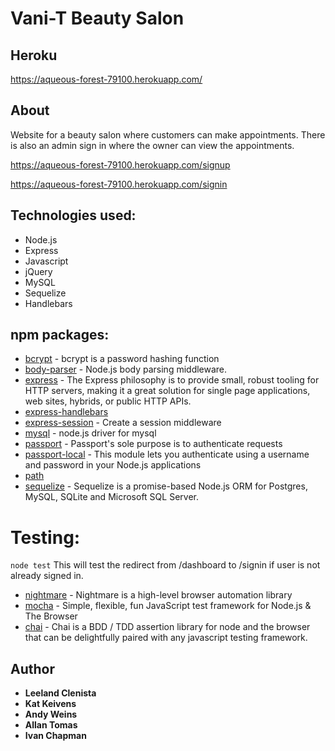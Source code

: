 # Vani-T Beauty Salon

## Heroku
https://aqueous-forest-79100.herokuapp.com/
## About
Website for a beauty salon where customers can make appointments. 
There is also an admin sign in where the owner can view the appointments.

https://aqueous-forest-79100.herokuapp.com/signup

https://aqueous-forest-79100.herokuapp.com/signin


## Technologies used:

* Node.js
* Express
* Javascript
* jQuery
* MySQL
* Sequelize
* Handlebars

## npm packages: 
* [bcrypt](https://www.npmjs.com/package/bcrypt) - bcrypt is a password hashing function
* [body-parser](https://www.npmjs.com/package/body-parser) - Node.js body parsing middleware.
* [express](https://www.npmjs.com/package/express) - The Express philosophy is to provide small, robust tooling for HTTP servers, making it a great solution for single page applications, web sites, hybrids, or public HTTP APIs.
* [express-handlebars](https://www.npmjs.com/package/express-handlebars) 
* [express-session](https://www.npmjs.com/package/express-session) - Create a session middleware
* [mysql](https://www.npmjs.com/package/mysql) - node.js driver for mysql
* [passport](https://www.npmjs.com/package/passport) - Passport's sole purpose is to authenticate requests
* [passport-local](https://www.npmjs.com/package/passport-local) - This module lets you authenticate using a username and password in your Node.js applications
* [path](https://www.npmjs.com/package/path) 
* [sequelize](https://www.npmjs.com/package/sequelize) - Sequelize is a promise-based Node.js ORM for Postgres, MySQL, SQLite and Microsoft SQL Server.

# Testing:
```node test```
This will test the redirect from /dashboard to /signin if user is not already signed in. 
* [nightmare](https://www.npmjs.com/package/nightmare) - Nightmare is a high-level browser automation library
* [mocha](https://www.npmjs.com/package/mocha) - Simple, flexible, fun JavaScript test framework for Node.js & The Browser
* [chai](https://www.npmjs.com/package/chai) - Chai is a BDD / TDD assertion library for node and the browser that can be delightfully paired with any javascript testing framework.


## Author
* **Leeland Clenista** 
* **Kat Keivens**
* **Andy Weins**
* **Allan Tomas**
* **Ivan Chapman**



